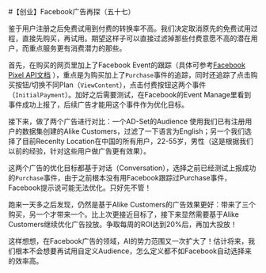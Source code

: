 #【创业】Facebook广告再探（五十七）

鉴于用户注册之后免费试用到付费的转换率不高。我们决定取消原先的免费试用过程，直接先购买，再试用。期望这样子可以直接过滤掉那些付费意愿不高的潜在用户，而重点服务更有消费潜力的那些。

首先，在购买的网页里加上了Facebook Event的跟踪（具体可参考[Facebook Pixel API文档](https://developers.facebook.com/docs/marketing-api/audiences-api/pixel) ），重点是为购买加上了`Purchase`事件的追踪，同时还追踪了点击购买按钮/切换不同Plan（`ViewContent`），点击付费按钮这两个事件（`InitialPayment`）。加好之后需要测试，在Facebook的Event Manage里看到事件成功上报了，后续广告才能用这个事件作为优化目标。

接下来，做了两个广告进行对比：一个AD-Set的Audience 使用我们已有注册用户的数据集创建的Alike Customers，过滤了一下语言为English；另一个我们选择了目前Recenlty Location在中国的所有用户，22-55岁，男性（这是根据我们以前的经验，针对这些用户做广告更有效果）。

这两个广告的优化目标都基于对话（Conversation），选择之前已经测试上报成功的`Purchase`事件，由于之前根本没有用Facebook跟踪过Purchase事件，Facebook提示说可能无法优化。只好先不管！

跑来一天多之后发现，仍然是基于Alike Customers的广告效果更好：带来了三个购买，另一个才带来一个。比上次更接近目标了，接下来显然需要基于Alike Customers继续优化广告投放。争取每周的ROI达到20%后，再加大投放！

这样想想，在Facebook广告的领域，AI的势力范围又一次扩大了！估计将来，我们根本不会想要再试用自定义Audience，怎么定义都不如Facebook自动选择来的效率高。